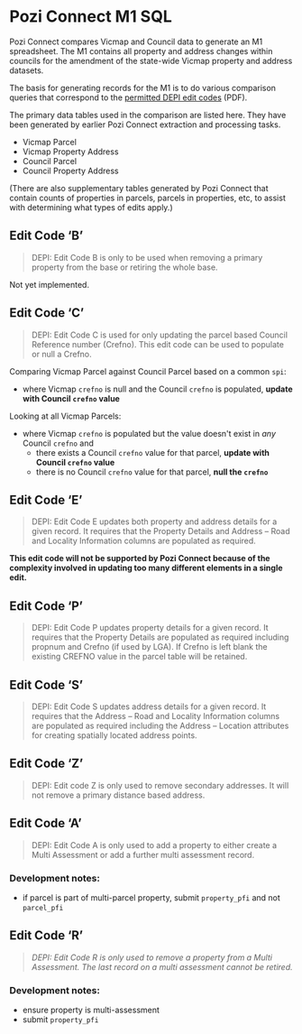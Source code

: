 # Pozi Connect M1 SQL

Pozi Connect compares Vicmap and Council data to generate an M1 spreadsheet. The M1 contains all property and address changes within councils for the amendment of the state-wide Vicmap property and address datasets.

The basis for generating records for the M1 is to do various comparison queries that correspond to the [permitted DEPI edit codes](http://www.dse.vic.gov.au/__data/assets/pdf_file/0006/150927/M1_V12_Documentation_27112012.pdf) (PDF).

The primary data tables used in the comparison are listed here. They have been generated by earlier Pozi Connect extraction and processing tasks.

- Vicmap Parcel
- Vicmap Property Address
- Council Parcel
- Council Property Address

(There are also supplementary tables generated by Pozi Connect that contain counts of properties in parcels, parcels in properties, etc, to assist with determining what types of edits apply.)

## Edit Code ‘B’

>DEPI: Edit Code B is only to be used when removing a primary property from the base or retiring the whole base.

Not yet implemented.

## Edit Code ‘C’

>DEPI: Edit Code C is used for only updating the parcel based Council Reference number (Crefno). This edit code can be used 
to populate or null a Crefno.

Comparing Vicmap Parcel against Council Parcel based on a common `spi`:

- where Vicmap `crefno` is null and the Council `crefno` is populated, **update with Council `crefno` value**

Looking at all Vicmap Parcels:

- where Vicmap `crefno` is populated but the value doesn't exist in *any* Council `crefno` and
  - there exists a Council `crefno` value for that parcel, **update with Council `crefno` value**
  - there is no Council `crefno` value for that parcel, **null the `crefno`**

## Edit Code ‘E’

>DEPI: Edit Code E updates both property and address details for a given record. It requires that the Property Details and Address – Road and Locality Information columns are populated as required.

**This edit code will not be supported by Pozi Connect because of the complexity involved in updating too many different elements in a single edit.**

## Edit Code ‘P’

>DEPI: Edit Code P updates property details for a given record. It requires that the Property Details are populated as required including propnum and Crefno (if used by LGA). If Crefno is left blank the existing CREFNO value in the parcel table will be retained.

## Edit Code ‘S’

>DEPI: Edit Code S updates address details for a given record. It requires that the Address – Road and Locality Information columns are populated as required including the Address – Location attributes for creating spatially located address points.

## Edit Code ‘Z’

>DEPI: Edit code Z is only used to remove secondary addresses. It will not remove a primary distance based address.

## Edit Code ‘A’

>DEPI: Edit Code A is only used to add a property to either create a Multi Assessment or add a further multi assessment record.

### Development notes:

- if parcel is part of multi-parcel property, submit `property_pfi` and not `parcel_pfi`

## Edit Code ‘R’

>_DEPI: Edit Code R is only used to remove a property from a Multi Assessment. The last record on a multi assessment cannot be retired._

### Development notes:

- ensure property is multi-assessment
- submit `property_pfi`
